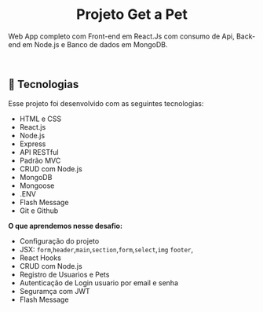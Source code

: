 <h1 align="center"> Projeto Get a Pet </h1>

Web App completo com Front-end em React.Js com consumo de Api, Back-end em Node.js e Banco de dados em MongoDB.

<br>

## 🚀 Tecnologias

Esse projeto foi desenvolvido com as seguintes tecnologias:

- HTML e CSS
- React.js
- Node.js
- Express
- API RESTful
- Padrão MVC
- CRUD com Node.js
- MongoDB
- Mongoose
- .ENV
- Flash Message
- Git e Github


**O que aprendemos nesse desafio:**

- Configuração do projeto
- JSX: `form`,`header`,`main`,`section`,`form`,`select`,`img` `footer`,
- React Hooks
- CRUD com Node.js
- Registro de Usuarios e Pets
- Autenticação de Login usuario por email e senha
- Seguramça com JWT
- Flash Message
